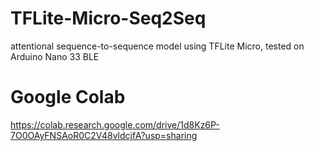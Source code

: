 # TFLite-Micro-Seq2Seq
attentional sequence-to-sequence model using TFLite Micro, tested on Arduino Nano 33 BLE

# Google Colab

https://colab.research.google.com/drive/1d8Kz6P-7O0OAyFNSAoR0C2V48vldcjfA?usp=sharing
